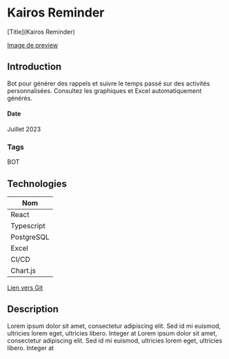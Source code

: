 # Kairos Reminder

[Title](Kairos Reminder)

[Image de preview](https://raw.githubusercontent.com/Eric-Philippe/Kairos-Bot-Reminder/master/img/remindme.png)

## Introduction

Bot pour générer des rappels et suivre le temps passé sur des activités personnalisées. Consultez les graphiques et Excel automatiquement générés.

#### Date

Juillet 2023

### Tags

BOT

## Technologies

| Nom        |
| ---------- |
| React      |
| Typescript |
| PostgreSQL |
| Excel      |
| CI/CD      |
| Chart.js   |

[Lien vers Git](https://github.com/Eric-Philippe/Kairos-Bot-Reminder)

## Description

Lorem ipsum dolor sit amet, consectetur adipiscing elit. Sed id mi euismod, ultricies lorem eget, ultricies libero. Integer at
Lorem ipsum dolor sit amet, consectetur adipiscing elit. Sed id mi euismod, ultricies lorem eget, ultricies libero. Integer at
